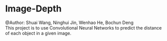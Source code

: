 # Image-Depth
@Author: Shuai Wang, Ninghui Jin, Wenhao He, Bochun Deng  
This project is to use Convolutional Neural Networks to predict the distance of each object in a given image.

